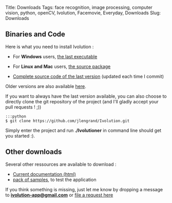 Title: Downloads
Tags: face recognition, image processing, computer vision, python, openCV, Ivolution, Facemovie, Everyday, Downloads
Slug: Downloads

## Binaries and Code

Here is what you need to install Ivolution :

- For __Windows__ users, [the last executable](http://sourceforge.net/projects/ivolutioner/files/current/Ivolution_0.6.1.exe/download)
- For __Linux and Mac__ users, [the source package](http://sourceforge.net/projects/ivolutioner/files/current/Ivolution-0.6.zip/download)

- [Complete source code of the last version](https://github.com/jlengrand/Ivolution/zipball/master) (updated each time I commit)

Older versions are also available [here](https://sourceforge.net/projects/ivolutioner/files/older%20versions/).


If you want to always have the last version available, you can also choose to directly clone the git repository of the project
(and I'll gladly accept your pull requests ! ;))

    :::python
    $ git clone https://github.com/jlengrand/Ivolution.git


Simply enter the project and run __./Ivolutioner__ in command line should get you started :).

## Other downloads

Several other ressources are available to download :

- [Current documentation (html)](http://sourceforge.net/projects/ivolutioner/files/other%20downloads/Ivolution_doc.zip/download)
- [pack of samples](http://sourceforge.net/projects/ivolutioner/files/other%20downloads/Ivolution_samples.zip/download), to test the application


If you think something is missing, just let me know by dropping a message to __[ivolution-app@gmail.com](mailto:ivolution-app@gmail.com)__ or [file a request here](https://github.com/jlengrand/Ivolution/issues)
